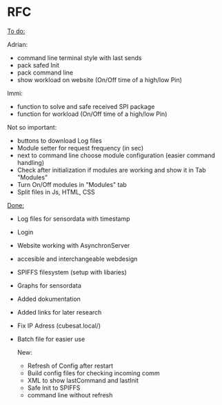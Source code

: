 # RFC

<ins>To do:</ins>

Adrian:
- command line terminal style with last sends
- pack safed Init
- pack command line
- show workload on website (On/Off time of a high/low Pin)

Immi:
- function to solve and safe received SPI package
- function for workload (On/Off time of a high/low Pin)

Not so important:
- buttons to download Log files
- Module setter for request frequency (in sec)
- next to command line choose module configuration (easier command handling)
- Check after initialization if modules are working and show it in Tab "Modules"
- Turn On/Off modules in "Modules" tab
- Split files in Js, HTML, CSS

<ins>Done:</ins>
- Log files for sensordata with timestamp
- Login
- Website working with AsynchronServer
- accesible and interchangeable webdesign
- SPIFFS filesystem (setup with libaries)
- Graphs for sensordata
- Added dokumentation
- Added links for later research
- Fix IP Adress (cubesat.local/)
- Batch file for easier use


    New:

    - Refresh of Config after restart
    - Build config files for checking incoming comm
    - XML to show lastCommand and lastInit
    - Safe Init to SPIFFS
    - command line without refresh
